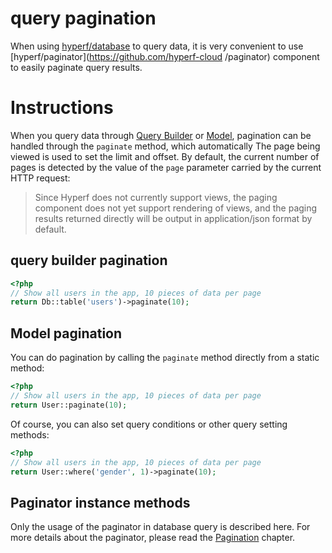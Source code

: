 # query pagination

When using [hyperf/database](https://github.com/hyperf-cloud/database) to query data, it is very convenient to use [hyperf/paginator](https://github.com/hyperf-cloud /paginator) component to easily paginate query results.

# Instructions

When you query data through [Query Builder](en/db/querybuilder.md) or [Model](en/db/model.md), pagination can be handled through the `paginate` method, which automatically The page being viewed is used to set the limit and offset. By default, the current number of pages is detected by the value of the `page` parameter carried by the current HTTP request:

> Since Hyperf does not currently support views, the paging component does not yet support rendering of views, and the paging results returned directly will be output in application/json format by default.

## query builder pagination

```php
<?php
// Show all users in the app, 10 pieces of data per page
return Db::table('users')->paginate(10);
```

## Model pagination

You can do pagination by calling the `paginate` method directly from a static method:

```php
<?php
// Show all users in the app, 10 pieces of data per page
return User::paginate(10);
```

Of course, you can also set query conditions or other query setting methods:

```php
<?php
// Show all users in the app, 10 pieces of data per page
return User::where('gender', 1)->paginate(10);
```

## Paginator instance methods

Only the usage of the paginator in database query is described here. For more details about the paginator, please read the [Pagination](en/paginator.md) chapter.